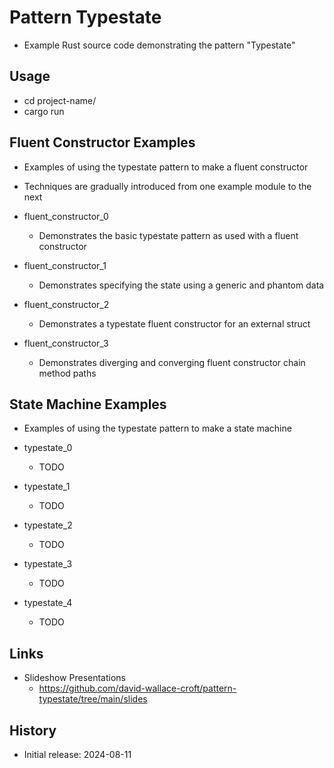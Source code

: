 # Pattern Typestate

- Example Rust source code demonstrating the pattern "Typestate"

## Usage

- cd project-name/
- cargo run

## Fluent Constructor Examples

- Examples of using the typestate pattern to make a fluent constructor
- Techniques are gradually introduced from one example module to the next

- fluent_constructor_0
  - Demonstrates the basic typestate pattern as used with a fluent constructor
- fluent_constructor_1
  - Demonstrates specifying the state using a generic and phantom data
- fluent_constructor_2
  - Demonstrates a typestate fluent constructor for an external struct
- fluent_constructor_3
  - Demonstrates diverging and converging fluent constructor chain method paths

## State Machine Examples

- Examples of using the typestate pattern to make a state machine

- typestate_0
  - TODO
- typestate_1
  - TODO
- typestate_2
  - TODO
- typestate_3
  - TODO
- typestate_4
  - TODO

## Links

- Slideshow Presentations
  - https://github.com/david-wallace-croft/pattern-typestate/tree/main/slides

## History

- Initial release: 2024-08-11
